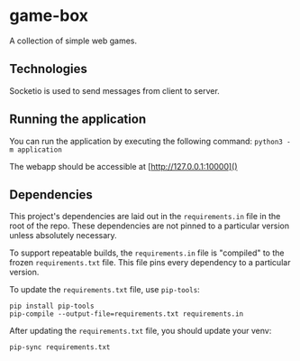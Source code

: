 # game-box
A collection of simple web games.

## Technologies
Socketio is used to send messages from client to server.

## Running the application
You can run the application by executing the following command:
`python3 -m application`

The webapp should be accessible at [http://127.0.0.1:10000]()

## Dependencies
This project's dependencies are laid out in the `requirements.in` file in the root of the repo.
These dependencies are not pinned to a particular version unless absolutely necessary.

To support repeatable builds, the `requirements.in` file is "compiled" to the frozen `requirements.txt` file.
This file pins every dependency to a particular version.

To update the `requirements.txt` file, use `pip-tools`:
```
pip install pip-tools
pip-compile --output-file=requirements.txt requirements.in
```

After updating the `requirements.txt` file, you should update your venv:
```
pip-sync requirements.txt
```
